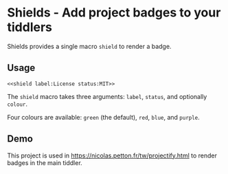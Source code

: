 # Shields - Add project badges to your tiddlers

Shields provides a single macro `shield` to render a badge.

## Usage

```
<<shield label:License status:MIT>>
```

The `shield` macro takes three arguments: `label`, `status`, and optionally `colour`.

Four colours are available: `green` (the default), `red`, `blue`, and `purple`.

## Demo

This project is used in https://nicolas.petton.fr/tw/projectify.html to render
badges in the main tiddler.
 
